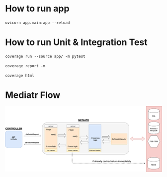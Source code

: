 # How to run app
`uvicorn app.main:app --reload`

# How to run Unit & Integration Test
`coverage run --source app/ -m pytest`

`coverage report -m`


`coverage html`

# Mediatr Flow
![Image of Yaktocat](docs/assets/mediatr_flow.png)